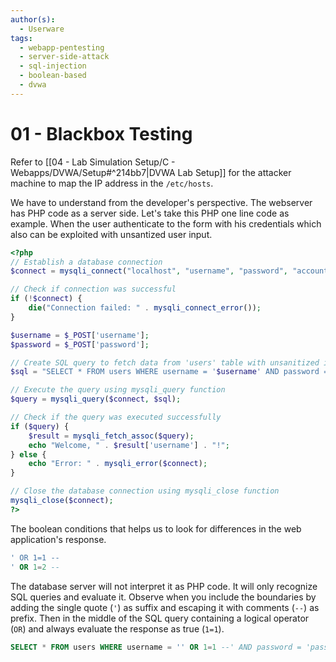 ```yaml
---
author(s):
  - Userware
tags:
  - webapp-pentesting
  - server-side-attack
  - sql-injection
  - boolean-based
  - dvwa
---
```

# 01 - Blackbox Testing

Refer to [[04 - Lab Simulation Setup/C - Webapps/DVWA/Setup#^214bb7|DVWA Lab Setup]] for the attacker machine to map the IP address in the `/etc/hosts`.

We have to understand from the developer's perspective. The webserver has PHP code as a server side. Let's take this PHP one line code as example. When the user authenticate to the form with his credentials which also can be exploited with unsantized user input.

```php
<?php
// Establish a database connection
$connect = mysqli_connect("localhost", "username", "password", "accountsdb");

// Check if connection was successful
if (!$connect) {
    die("Connection failed: " . mysqli_connect_error());
}

$username = $_POST['username'];
$password = $_POST['password'];

// Create SQL query to fetch data from 'users' table with unsanitized input
$sql = "SELECT * FROM users WHERE username = '$username' AND password = '$password'";

// Execute the query using mysqli_query function
$query = mysqli_query($connect, $sql);

// Check if the query was executed successfully
if ($query) {
    $result = mysqli_fetch_assoc($query);
    echo "Welcome, " . $result['username'] . "!";
} else {
    echo "Error: " . mysqli_error($connect);
}

// Close the database connection using mysqli_close function
mysqli_close($connect);
?>
```

The boolean conditions that helps us to look for differences in the web application's response.

```sql
' OR 1=1 --
' OR 1=2 --
```

The database server will not interpret it as PHP code. It will only recognize SQL queries and evaluate it. Observe when you include the boundaries by adding the single quote (`'`) as suffix and escaping it with comments (`--`) as prefix. Then in the middle of the SQL query containing a logical operator (`OR`) and always evaluate the response as true (`1=1`).

```sql
SELECT * FROM users WHERE username = '' OR 1=1 --' AND password = 'password123'
```